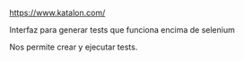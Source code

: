 https://www.katalon.com/

Interfaz para generar tests que funciona encima de selenium

Nos permite crear y ejecutar tests.

